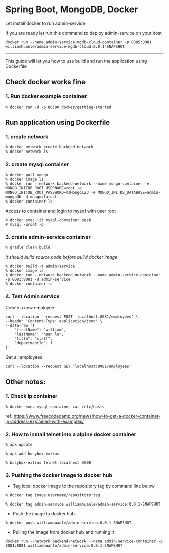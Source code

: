 # Spring Boot, MongoDB, Docker

Let install docker to run admin-service

If you are ready let run this command to deploy admin-service on your host
```
docker run --name admin-service-mgdb-cloud-container -p 8085:8081 williamhuanle/admin-service-mgdb-cloud:0.0.1-SNAPSHOT
```

- --
This guide will let you how to use build and run the application using Dockerfile

## Check docker works fine
### 1. Run docker example container
```
% docker run -d -p 80:80 docker/getting-started
```

## Run application using Dockerfile
### 1. create network
```
% docker network create backend-network
% docker network ls
```

### 2. create mysql container
```
% docker pull mongo
% docker image ls
% docker run --network backend-network --name mongo-container -e MONGO_INITDB_ROOT_USERNAME=root -e MONGO_INITDB_ROOT_PASSWORD=mzMongo123 -e MONGO_INITDB_DATABASE=admin-mongodb -d mongo:latest
% docker container ls
```

Access to container and login to mysql with user root

```
% docker exec -it mysql-container bash
# mysql -uroot -p
```

### 3. create admin-service container
```
% gradle clean build
```
_it should build source code before build docker image_
```
% docker build -t admin-service .
% docker image ls
% docker run --network backend-network --name admin-service-container -p 8081:8081 -d admin-service
% docker container ls
```

### 4. Test Admin service
Create a new employee
```
curl --location --request POST 'localhost:8081/employees' \
--header 'Content-Type: application/json' \
--data-raw '{
    "firstName": "william",
    "lastName": "huan le",
    "title": "staff",
    "departmentId": 1
}'
```
Get all employees
```
curl --location --request GET 'localhost:8081/employees'
```

## Other notes:

### 1. Check ip container

```
% docker exec mysql-container cat /etc/hosts
```
ref: https://www.freecodecamp.org/news/how-to-get-a-docker-container-ip-address-explained-with-examples/

### 2. How to install telnet into a alpine docker container
```
% apk update

% apk add busybox-extras

% busybox-extras telnet localhost 6900
```

### 3. Pushing the docker image to docker hub
- Tag local docker image to the repository tag by command line below
```
% docker tag image username/repository:tag
```
```
% docker tag admin-service williamhuanle/admin-service:0.0.1-SNAPSHOT
```
- Push the image to docker hub
```
% docker push williamhuanle/admin-service:0.0.1-SNAPSHOT 
```

- Pulling the image from docker hub and running it

```
docker run --network backend-network --name admin-service-container -p 8081:8081 williamhuanle/admin-service:0.0.1-SNAPSHOT
```
